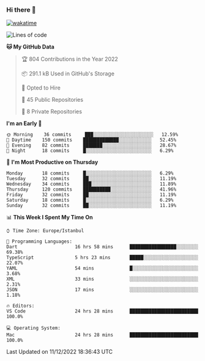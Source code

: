 ### Hi there 👋

[![wakatime](https://wakatime.com/badge/user/35d9e342-a492-47fe-97ca-8b6bc19cedb2.svg)](https://wakatime.com/@35d9e342-a492-47fe-97ca-8b6bc19cedb2)

<!--
**ska2519/ska2519** is a ✨ _special_ ✨ repository because its `README.md` (this file) appears on your GitHub profile.

Here are some ideas to get you started:

- 🔭 I’m currently working on ...
- 🌱 I’m currently learning ...
- 👯 I’m looking to collaborate on ...
- 🤔 I’m looking for help with ...
- 💬 Ask me about ...
- 📫 How to reach me: ...
- 😄 Pronouns: ...
- ⚡ Fun fact: ...
-->

<!--START_SECTION:waka-->
![Lines of code](https://img.shields.io/badge/From%20Hello%20World%20I%27ve%20Written-2%20Million%20lines%20of%20code-blue)

**🐱 My GitHub Data** 

> 🏆 804 Contributions in the Year 2022
 > 
> 📦 291.1 kB Used in GitHub's Storage 
 > 
> 💼 Opted to Hire
 > 
> 📜 45 Public Repositories 
 > 
> 🔑 8 Private Repositories  
 > 
**I'm an Early 🐤** 

```text
🌞 Morning    36 commits     ███░░░░░░░░░░░░░░░░░░░░░░   12.59% 
🌆 Daytime    150 commits    █████████████░░░░░░░░░░░░   52.45% 
🌃 Evening    82 commits     ███████░░░░░░░░░░░░░░░░░░   28.67% 
🌙 Night      18 commits     █░░░░░░░░░░░░░░░░░░░░░░░░   6.29%

```
📅 **I'm Most Productive on Thursday** 

```text
Monday       18 commits     █░░░░░░░░░░░░░░░░░░░░░░░░   6.29% 
Tuesday      32 commits     ██░░░░░░░░░░░░░░░░░░░░░░░   11.19% 
Wednesday    34 commits     ███░░░░░░░░░░░░░░░░░░░░░░   11.89% 
Thursday     120 commits    ██████████░░░░░░░░░░░░░░░   41.96% 
Friday       32 commits     ██░░░░░░░░░░░░░░░░░░░░░░░   11.19% 
Saturday     18 commits     █░░░░░░░░░░░░░░░░░░░░░░░░   6.29% 
Sunday       32 commits     ██░░░░░░░░░░░░░░░░░░░░░░░   11.19%

```


📊 **This Week I Spent My Time On** 

```text
⌚︎ Time Zone: Europe/Istanbul

💬 Programming Languages: 
Dart                     16 hrs 58 mins      █████████████████░░░░░░░░   69.38% 
TypeScript               5 hrs 23 mins       █████░░░░░░░░░░░░░░░░░░░░   22.07% 
YAML                     54 mins             █░░░░░░░░░░░░░░░░░░░░░░░░   3.68% 
XML                      33 mins             ░░░░░░░░░░░░░░░░░░░░░░░░░   2.31% 
JSON                     17 mins             ░░░░░░░░░░░░░░░░░░░░░░░░░   1.18%

🔥 Editors: 
VS Code                  24 hrs 28 mins      █████████████████████████   100.0%

💻 Operating System: 
Mac                      24 hrs 28 mins      █████████████████████████   100.0%

```


 Last Updated on 11/12/2022 18:36:43 UTC
<!--END_SECTION:waka-->


